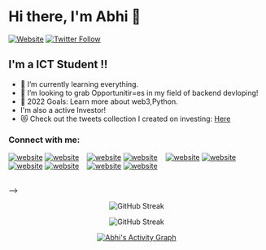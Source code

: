 # Hi there, I'm Abhi 👋 


[![Website](https://img.shields.io/website?label=abhi.in&style=for-the-badge&url=https%3A%2F%2Fabhipatel.com)](https://twitter.com/abhipatel31)
[![Twitter Follow](https://img.shields.io/twitter/follow/AbhiPatel?color=1DA1F2&logo=twitter&style=for-the-badge)](https://twitter.com/intent/follow?original_referer=https%3A%2F%2Fgithub.com%2FcodeSTACKr&screen_name=abhipatel31)


## I'm a ICT Student !!

- 🌱 I’m currently learning everything.
- 👯 I’m looking to grab Opportunitir=es in my field of backend devloping!
- 🥅 2022 Goals: Learn more about web3,Python.
- I'm also a active Investor!
- 😻 Check out the tweets collection I created on investing: [Here](https://twitter.com/abhipatel31)

### Connect with me:

[![website](./img/globe-light.svg)](https://codestackr.com#gh-light-mode-only)
[![website](./img/globe-dark.svg)](https://codestackr.com#gh-dark-mode-only)
&nbsp;&nbsp;
[![website](./img/youtube-light.svg)](https://www.youtube.com/channel/UCf-IG3TDBNfwsUlL_M1Tp_A)
[![website](./img/youtube-dark.svg)](https://youtube.com/codestackr#gh-dark-mode-only)
&nbsp;&nbsp;
[![website](./img/twitter-light.svg)](https://twitter.com/abhipatel31#gh-light-mode-only)
[![website](./img/twitter-dark.svg)](https://twitter.com/abhipatel31#gh-dark-mode-only)
&nbsp;&nbsp;
[![website](./img/linkedin-light.svg)](https://linkedin.com/in/abhipatel31#gh-light-mode-only)
[![website](./img/linkedin-dark.svg)](https://linkedin.com/in/abhipatel31#gh-dark-mode-only)
&nbsp;&nbsp;
[![website](./img/instagram-light.svg)](https://instagram.com/_.abhi._31#gh-light-mode-only)
[![website](./img/instagram-dark.svg)](https://instagram.com/_.abhi._31#gh-dark-mode-only)



<br>
 -->

<p align="center">
  <img src="https://github-readme-streak-stats.herokuapp.com/?user=abhipatel31-7&theme=dark&fire=87ceeb&ring=87ceeb&currStreakLabel=87ceeb" alt="GitHub Streak" />
</p>

<p align="center">
  <img src="https://github-readme-stats.vercel.app/api?username=abhipatel31-7&hide=issues&theme=algolia" alt="GitHub Streak" />
</p>

<p align="center">
  <a href="https://github.com/abhipatel31-7"><img alt="Abhi's Activity Graph" src="https://activity-graph.herokuapp.com/graph?username=abhipatel31-7&theme=react-dark&color=fff&bg_color=#800080
" /></a>
</p>

<br>

<p align="center">
  <a href="https://abhipatel.in/"></a>
</p>

<br>
